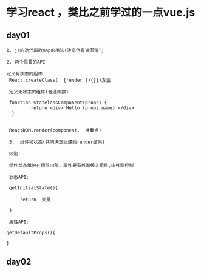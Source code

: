 # 学习react ，类比之前学过的一点vue.js

## day01

    1. js的迭代函数map的用法(注意他有返回值);

    2. 两个重要的API

    定义有状态的组件
     React.createClass(  {render (){}})方法

     定义无状态的组件(普通函数)

     function StatelessComponent(props) {
             return <div> Hello {props.name} </div>
      }


     ReactDOM.render(component,  挂载点)

     3.  组件和状态(共同决定组建的render结果)

     区别:
     
     组件状态维护在组件内部，属性是有外部传入组件,由外部控制

     状态API:

     getInitialState(){

         return  变量  
         
     }

     属性API:
     
    getDefaultProps(){

    }




## day02